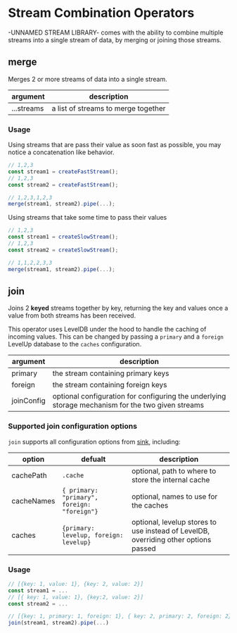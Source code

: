 # Stream Combination Operators

-UNNAMED STREAM LIBRARY- comes with the ability to combine multiple streams into a single stream of data, by merging or joining those streams.

## merge

Merges 2 or more streams of data into a single stream.

| argument   | description                         |
| ---------- | ----------------------------------- |
| ...streams | a list of streams to merge together |

### Usage

Using streams that are pass their value as soon fast as possible, you may notice a concatenation like behavior.

```js
// 1,2,3
const stream1 = createFastStream();
// 1,2,3
const stream2 = createFastStream();

// 1,2,3,1,2,3
merge(stream1, stream2).pipe(...);
```

Using streams that take some time to pass their values

```js
// 1,2,3
const stream1 = createSlowStream();
// 1,2,3
const stream2 = createSlowStream();

// 1,1,2,2,3,3
merge(stream1, stream2).pipe(...);
```

## join

Joins 2 **keyed** streams together by key, returning the key and values once a value from both streams has been received.

<!-- Add a description here!! -->
<!-- especially explaining that it uses leveldb under the hood -->

This operator uses LevelDB under the hood to handle the caching of incoming values. This can be changed by passing a `primary` and a `foreign` LevelUp database to the `caches` configuration.

| argument   | description                                                                                       |
| ---------- | ------------------------------------------------------------------------------------------------- |
| primary    | the stream containing primary keys                                                                |
| foreign    | the stream containing foreign keys                                                                |
| joinConfig | optional configuration for configuring the underlying storage mechanism for the two given streams |

### Supported join configuration options

`join` supports all configuration options from [sink](../operators/OPERATORS.md#sink), including:

| option     | defualt                                     | description                                                                         |
| ---------- | ------------------------------------------- | ----------------------------------------------------------------------------------- |
| cachePath  | `.cache`                                    | optional, path to where to store the internal cache                                 |
| cacheNames | `{ primary: "primary", foreign: "foreign"}` | optional, names to use for the caches                                               |
| caches     | `{primary: levelup, foreign: levelup}`      | optional, levelup stores to use instead of LevelDB, overriding other options passed |

### Usage

```js
// [{key: 1, value: 1}, {key: 2, value: 2}]
const stream1 = ...
// [{ key: 1, value: 1}, {key:2, value: 2}]
const stream2 = ...

// [{key: 1, primary: 1, foreign: 1}, { key: 2, primary: 2, foreign: 2}]
join(stream1, stream2).pipe(...)
```

<!-- TODO: -->
<!-- ## concat -->
